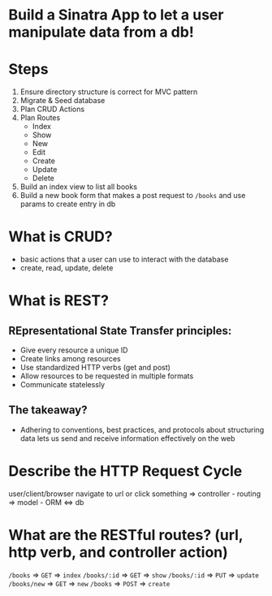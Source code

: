 # Build a Sinatra App to let a user manipulate data from a db!

# Steps
1. Ensure directory structure is correct for MVC pattern
2. Migrate & Seed database
3. Plan CRUD Actions
4. Plan Routes
    * Index
    * Show
    * New
    * Edit
    * Create
    * Update
    * Delete
5. Build an index view to list all books
6. Build a new book form that makes a post request to `/books` and use params to create entry in db

# What is CRUD?
* basic actions that a user can use to interact with the database
* create, read, update, delete

# What is REST?

## REpresentational State Transfer principles:
* Give every resource a unique ID
* Create links among resources
* Use standardized HTTP verbs (get and post)
* Allow resources to be requested in multiple formats
* Communicate statelessly
## The takeaway?
* Adhering to conventions, best practices, and protocols about structuring data lets us send and receive information effectively on the web

# Describe the HTTP Request Cycle
user/client/browser navigate to url or click something => controller - routing => model - ORM <=> db

# What are the RESTful routes? (url, http verb, and controller action)
`/books` => `GET` => `index`
`/books/:id` => `GET` => `show`
`/books/:id` => `PUT` => `update`
`/books/new` => `GET` => `new`
`/books` => `POST` => `create`